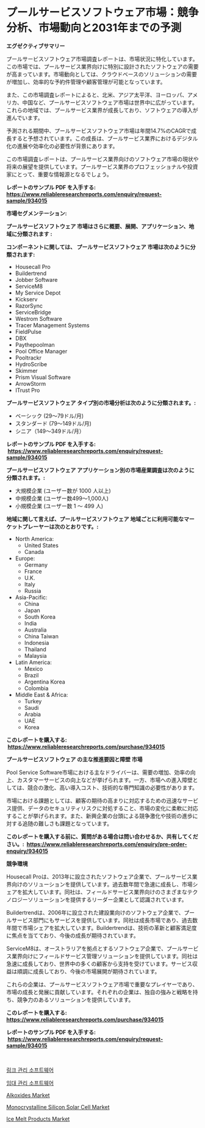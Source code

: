 <p><h1>プールサービスソフトウェア市場：競争分析、市場動向と2031年までの予測</h1></p><p><strong>エグゼクティブサマリー</strong></p>
<p><p>プールサービスソフトウェア市場調査レポートは、市場状況に特化しています。この市場では、プールサービス業界向けに特別に設計されたソフトウェアの需要が高まっています。市場動向としては、クラウドベースのソリューションの需要が増加し、効率的な予約件管理や顧客管理が可能となっています。</p><p>また、この市場調査レポートによると、北米、アジア太平洋、ヨーロッパ、アメリカ、中国など、プールサービスソフトウェア市場は世界中に広がっています。これらの地域では、プールサービス業界が成長しており、ソフトウェアの導入が進んでいます。</p><p>予測される期間中、プールサービスソフトウェア市場は年間14.7%のCAGRで成長すると予想されています。この成長は、プールサービス業界におけるデジタル化の進展や効率化の必要性が背景にあります。</p><p>この市場調査レポートは、プールサービス業界向けのソフトウェア市場の現状や将来の展望を提供しています。プールサービス業界のプロフェッショナルや投資家にとって、重要な情報源となるでしょう。</p></p>
<p><strong>レポートのサンプル PDF を入手する: <a href="https://www.reliableresearchreports.com/enquiry/request-sample/934015">https://www.reliableresearchreports.com/enquiry/request-sample/934015</a></strong></p>
<p><strong>市場セグメンテーション:</strong></p>
<p><strong> プールサービスソフトウェア 市場はさらに概要、展開、アプリケーション、地域に分類されます :</strong></p>
<p><strong>コンポーネントに関しては、 プールサービスソフトウェア 市場は次のように分類されます: &nbsp;</strong></p>
<p><ul><li>Housecall Pro</li><li>Buildertrend</li><li>Jobber Software</li><li>ServiceM8</li><li>My Service Depot</li><li>Kickserv</li><li>RazorSync</li><li>ServiceBridge</li><li>Westrom Software</li><li>Tracer Management Systems</li><li>FieldPulse</li><li>DBX</li><li>Paythepoolman</li><li>Pool Office Manager</li><li>Pooltrackr</li><li>HydroScribe</li><li>Skimmer</li><li>Prism Visual Software</li><li>ArrowStorm</li><li>ITrust Pro</li></ul></p>
<p><strong> プールサービスソフトウェア タイプ別の市場分析は次のように分類されます。:</strong></p>
<p><ul><li>ベーシック (29～79ドル/月)</li><li>スタンダード (79～149ドル/月)</li><li>シニア（149〜349ドル/月）</li></ul></p>
<p><strong>レポートのサンプル PDF を入手する: &nbsp;<a href="https://www.reliableresearchreports.com/enquiry/request-sample/934015">https://www.reliableresearchreports.com/enquiry/request-sample/934015</a></strong></p>
<p><strong> プールサービスソフトウェア アプリケーション別の市場産業調査は次のように分類されます。:</strong></p>
<p><ul><li>大規模企業 (ユーザー数が 1000 人以上)</li><li>中規模企業 (ユーザー数499～1,000人)</li><li>小規模企業 (ユーザー数 1 ～ 499 人)</li></ul></p>
<p><strong>地域に関して言えば、プールサービスソフトウェア 地域ごとに利用可能なマーケットプレーヤーは次のとおりです。:</strong></p>
<p><ul>
    <li>
        North America:
        <ul>
            <li>United States</li>
            <li>Canada</li>
        </ul>
    </li>
    <li>
        Europe:
        <ul>
            <li>Germany</li>
            <li>France</li>
            <li>U.K.</li>
            <li>Italy</li>
            <li>Russia</li>
        </ul>
    </li>
    <li>
        Asia-Pacific:
        <ul>
            <li>China</li>
            <li>Japan</li>
            <li>South Korea</li>
            <li>India</li>
            <li>Australia</li>
            <li>China Taiwan</li>
            <li>Indonesia</li>
            <li>Thailand</li>
            <li>Malaysia</li>
        </ul>
    </li>
    <li>
        Latin America:
        <ul>
            <li>Mexico</li>
            <li>Brazil</li>
            <li>Argentina Korea</li>
            <li>Colombia</li>
        </ul>
    </li>
    <li>
        Middle East & Africa:
        <ul>
            <li>Turkey</li>
            <li>Saudi</li>
            <li>Arabia</li>
            <li>UAE</li>
            <li>Korea</li>
        </ul>
    </li>
    </ul></p>
<p><strong>このレポートを購入する: &nbsp;<a href="https://www.reliableresearchreports.com/purchase/934015">https://www.reliableresearchreports.com/purchase/934015</a></strong></p>
<p><strong>プールサービスソフトウェア の主な推進要因と障壁 市場</strong></p>
<p><p>Pool Service Software市場における主なドライバーは、需要の増加、効率の向上、カスタマーサービスの向上などが挙げられます。一方、市場への進入障壁としては、競合の激化、高い導入コスト、技術的な専門知識の必要性があります。</p><p>市場における課題としては、顧客の期待の高まりに対応するための迅速なサービス提供、データのセキュリティリスクに対処すること、市場の変化に柔軟に対応することが挙げられます。また、新興企業の台頭による競争激化や技術の進歩に対する追随の難しさも課題となっています。</p></p>
<p><strong>このレポートを購入する前に、質問がある場合は問い合わせるか、共有してください。:&nbsp; <a href="https://www.reliableresearchreports.com/enquiry/pre-order-enquiry/934015">https://www.reliableresearchreports.com/enquiry/pre-order-enquiry/934015</a></strong></p>
<p><strong>競争環境</strong></p>
<p><p>Housecall Proは、2013年に設立されたソフトウェア企業で、プールサービス業界向けのソリューションを提供しています。過去数年間で急速に成長し、市場シェアを拡大しています。同社は、フィールドサービス業界向けのさまざまなテクノロジーソリューションを提供するリーダー企業として認識されています。</p><p>Buildertrendは、2006年に設立された建設業向けのソフトウェア企業で、プールサービス部門にもサービスを提供しています。同社は成長市場であり、過去数年間で市場シェアを拡大しています。Buildertrendは、技術の革新と顧客満足度に焦点を当てており、今後の成長が期待されています。</p><p>ServiceM8は、オーストラリアを拠点とするソフトウェア企業で、プールサービス業界向けにフィールドサービス管理ソリューションを提供しています。同社は急速に成長しており、世界中の多くの顧客から支持を受けています。サービス収益は順調に成長しており、今後の市場展開が期待されています。</p><p>これらの企業は、プールサービスソフトウェア市場で重要なプレイヤーであり、市場の成長と発展に貢献しています。それぞれの企業は、独自の強みと戦略を持ち、競争力のあるソリューションを提供しています。</p></p>
<p><strong>このレポートを購入する: &nbsp; <a href="https://www.reliableresearchreports.com/purchase/934015">https://www.reliableresearchreports.com/purchase/934015</a></strong></p>
<p><strong>レポートのサンプル PDF を入手する: &nbsp;<a href="https://www.reliableresearchreports.com/enquiry/request-sample/934015">https://www.reliableresearchreports.com/enquiry/request-sample/934015</a></strong><strong></strong></p>
<p>&nbsp;</p>
<p><p><a href="https://github.com/jntpkh496620/Market-Research-Report-List-1/blob/main/4017502184292.md">링크 관리 소프트웨어</a></p><p><a href="https://github.com/vsoq0zknh59/Market-Research-Report-List-1/blob/main/5350392184293.md">임대 관리 소프트웨어</a></p><p><a href="https://view.publitas.com/reportprime-1/alkoxides-market-furnish-information-about-market-size-market-share-market-dynamics-and-projections-spanning-from-2024-to-2031/">Alkoxides Market</a></p><p><a href="https://view.publitas.com/reportprime-1/monocrystalline-silicon-solar-cell-market-a-comprehensive-report-of-its-market-share-growth-trends-2024-2031/">Monocrystalline Silicon Solar Cell Market</a></p><p><a href="https://github.com/prosalinda88/Market-Research-Report-List-3/blob/main/ice-melt-products-market.md">Ice Melt Products Market</a></p></p>